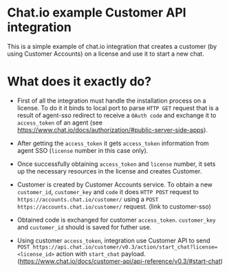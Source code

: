 # Chat.io example Customer API integration

This is a simple example of chat.io integration that creates a customer (by using Customer Accounts) on a license and use it to start a new chat. 

# What does it exactly do?

* First of all the integration must handle the installation process on a license. To do it it binds to local port to parse `HTTP GET` request that is a result of agent-sso redirect to receive a `OAuth code` and exchange it to `access_token` of an agent (see https://www.chat.io/docs/authorization/#public-server-side-apps).

* After getting the `access_token` it gets `access_token` information from agent SSO (`license` number in this case only).

* Once successfully obtaining `access_token` and `license` number, it sets up the necessary resources in the license and creates Customer.

* Customer is created by Customer Accounts service. To obtain a new `customer_id`, `customer_key` and `code` it does `HTTP POST` request to `https://accounts.chat.io/customer/` using a `POST https://accounts.chat.io/customer/` request. (link to customer-sso) 

* Obtained code is exchanged for customer `access_token`. `customer_key` and `customer_id` should is saved for futher use.

* Using customer `access_token`, integration use Customer API to send `POST https://api.chat.io/customer/v0.3/action/start_chat?license=<license_id>` action with `start_chat` payload. (https://www.chat.io/docs/customer-api/api-reference/v0.3/#start-chat) 